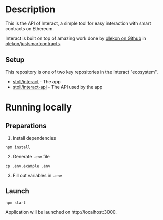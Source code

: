 # Description

This is the API of Interact, a simple tool for easy interaction with smart contracts on Ethereum.

Interact is built on top of amazing work done by [olekon on Github](https://github.com/olekon) in [olekon/justsmartcontracts](https://github.com/olekon/justsmartcontracts).

## Setup

This repository is one of two key repositories in the Interact "ecosystem".

* [stoll/interact](https://github.com/stoll/interact) - The app
* [stoll/interact-api](https://github.com/stoll/interact-api) - The API used by the app

# Running locally

## Preparations

1. Install dependencies

```
npm install
```

2. Generate `.env` file

```
cp .env.example .env
```

3. Fill out variables in `.env`

## Launch
```
npm start
```

Application will be launched on http://localhost:3000. 
